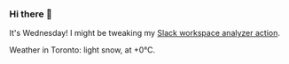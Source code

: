 ### Hi there :wave:

It's Wednesday! I might be tweaking my [Slack workspace analyzer action](https://github.com/bewuethr/slack-analyzer).

Weather in Toronto: light snow, at +0°C.
